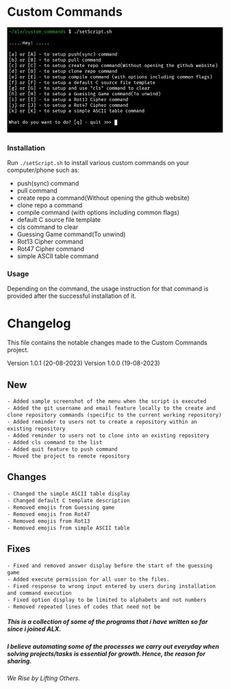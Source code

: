 # Custom Commands

![Sample Image](sample_shot.jpg)

### Installation

Run `./setScript.sh` to install various custom commands on your computer/phone such as:

 * push(sync) command
 * pull command
 * create repo a command(Without opening the github website)
 * clone repo a command
 * compile command (with options including common flags)
 * default C source file template
 * cls command to clear
 * Guessing Game command(To unwind)
 * Rot13 Cipher command
 * Rot47 Cipher command
 * simple ASCII table command


### Usage

Depending on the command, the usage instruction for that command is provided after the successful installation of it.


# Changelog
This file contains the notable changes made to the Custom Commands project.


Version 1.0.1 (20-08-2023)
Version 1.0.0 (19-08-2023)
## New
	- Added sample screenshot of the menu when the script is executed
	- Added the git username and email feature locally to the create and clone repository commands (specific to the current working repository)
	- Added reminder to users not to create a repository within an existing repository
	- Added reminder to users not to clone into an existing repository
    - Added cls command to the list
	- Added quit feature to push command
    - Moved the project to remote repository


## Changes 
    - Changed the simple ASCII table display
	- Changed default C template description
	- Removed emojis from Guessing game
	- Removed emojis from Rot47
	- Removed emojis from Rot13
	- Removed emojis from simple ASCII table


## Fixes
	- Fixed and removed answer display before the start of the guessing game
	- Added execute permission for all user to the files.
    - Fixed response to wrong input entered by users during installation and command execution
    - Fixed option display to be limited to alphabets and not numbers
	- Removed repeated lines of codes that need not be




##### This is a collection of some of the programs that i have written so far since i joined ALX.
##### I believe automating some of the processes we carry out everyday when solving projects/tasks is essential for growth. Hence, the reason for sharing.

###### We Rise by Lifting Others.
